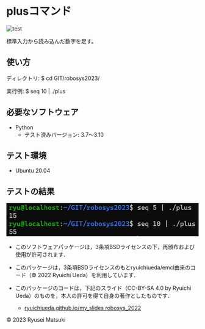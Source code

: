 # plusコマンド

![test](https://github.com/nyantaro723/robosys2023/actions/workflows/test.yml/badge.svg)

標準入力から読み込んだ数字を足す。

## 使い方

ディレクトリ: $ cd GIT/robosys2023/

実行例: $ seq 10 | ./plus


## 必要なソフトウェア

* Python
  * テスト済みバージョン: 3.7～3.10

## テスト環境

* Ubuntu 20.04

## テストの結果

![結果の画像](example1.png)

* このソフトウェアパッケージは，3条項BSDライセンスの下，再頒布および使用が許可されます．

* このパッケージは，3条項BSDライセンスのもとryuichiueda/emcl由来のコード（© 2022 Ryuichi Ueda）を利用しています．

* このパッケージのコードは，下記のスライド（CC-BY-SA 4.0 by Ryuichi Ueda）のものを，本人の許可を得て自身の著作としたものです．
    * [ryuichiueda.github.io/my_slides robosys_2022](https://github.com/ryuichiueda/my_slides/tree/master/robosys_2022) 

© 2023 Ryusei Matsuki
